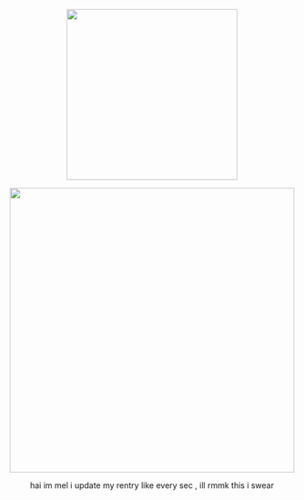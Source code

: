 <p align="center"><img src="https://i.postimg.cc/j5prpXB7/ezgif-7-af48b153ee.gif" width="300">

<p align="center"><img src="https://i.postimg.cc/6wzTzTBN/Untitled1320-20240715000126.png" width="500">

<p align="center"> hai im mel i update my rentry like every sec , ill rmmk this i swear
